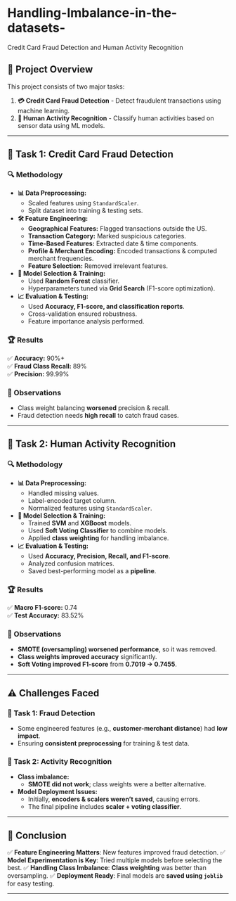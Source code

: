 # Handling-Imbalance-in-the-datasets-
Credit Card Fraud Detection and Human Activity Recognition


## 📌 Project Overview
This project consists of two major tasks:
1. **💳 Credit Card Fraud Detection** - Detect fraudulent transactions using machine learning.
2. **🏃 Human Activity Recognition** - Classify human activities based on sensor data using ML models.

---

## 🏦 Task 1: Credit Card Fraud Detection

### 🔍 Methodology
- **📊 Data Preprocessing:**
  - Scaled features using `StandardScaler`.
  - Split dataset into training & testing sets.
- **🛠️ Feature Engineering:**
  - **Geographical Features:** Flagged transactions outside the US.
  - **Transaction Category:** Marked suspicious categories.
  - **Time-Based Features:** Extracted date & time components.
  - **Profile & Merchant Encoding:** Encoded transactions & computed merchant frequencies.
  - **Feature Selection:** Removed irrelevant features.
- **🧠 Model Selection & Training:**
  - Used **Random Forest** classifier.
  - Hyperparameters tuned via **Grid Search** (F1-score optimization).
- **📈 Evaluation & Testing:**
  - Used **Accuracy, F1-score, and classification reports**.
  - Cross-validation ensured robustness.
  - Feature importance analysis performed.

### 🏆 Results
✅ **Accuracy:** 90%+  
✅ **Fraud Class Recall:** 89%  
✅ **Precision:** 99.99%  

### 🔎 Observations
- Class weight balancing **worsened** precision & recall.
- Fraud detection needs **high recall** to catch fraud cases.

---

## 🚶 Task 2: Human Activity Recognition

### 🔍 Methodology
- **📊 Data Preprocessing:**
  - Handled missing values.
  - Label-encoded target column.
  - Normalized features using `StandardScaler`.
- **🧠 Model Selection & Training:**
  - Trained **SVM** and **XGBoost** models.
  - Used **Soft Voting Classifier** to combine models.
  - Applied **class weighting** for handling imbalance.
- **📈 Evaluation & Testing:**
  - Used **Accuracy, Precision, Recall, and F1-score**.
  - Analyzed confusion matrices.
  - Saved best-performing model as a **pipeline**.

### 🏆 Results
✅ **Macro F1-score:** 0.74  
✅ **Test Accuracy:** 83.52%  

### 🔎 Observations
- **SMOTE (oversampling) worsened performance**, so it was removed.
- **Class weights improved accuracy** significantly.
- **Soft Voting improved F1-score** from **0.7019 → 0.7455**.

---

## ⚠️ Challenges Faced
### 🏦 Task 1: Fraud Detection
- Some engineered features (e.g., **customer-merchant distance**) had **low impact**.
- Ensuring **consistent preprocessing** for training & test data.

### 🚶 Task 2: Activity Recognition
- **Class imbalance:**
  - **SMOTE did not work**; class weights were a better alternative.
- **Model Deployment Issues:**
  - Initially, **encoders & scalers weren’t saved**, causing errors.
  - The final pipeline includes **scaler + voting classifier**.

---

## 🏁 Conclusion
✅ **Feature Engineering Matters**: New features improved fraud detection.
✅ **Model Experimentation is Key**: Tried multiple models before selecting the best.
✅ **Handling Class Imbalance**: **Class weighting** was better than oversampling.
✅ **Deployment Ready**: Final models are **saved using `joblib`** for easy testing.

---

